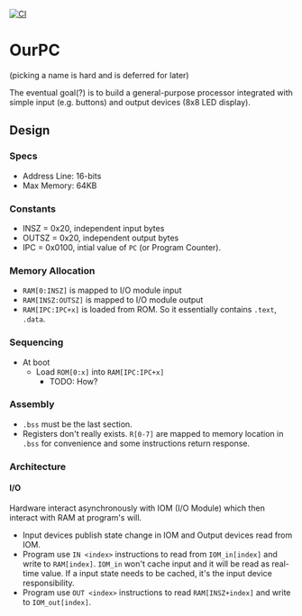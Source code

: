 [![CI](https://github.com/scopeInfinity/OurPC/actions/workflows/ci.yml/badge.svg)](https://github.com/scopeInfinity/OurPC/actions/workflows/ci.yml)

# OurPC
(picking a name is hard and is deferred for later)

The eventual goal(?) is to build a general-purpose processor integrated with simple input (e.g. buttons) and output devices (8x8 LED display).

## Design

### Specs

* Address Line: 16-bits
* Max Memory: 64KB

### Constants

* INSZ = 0x20, independent input bytes
* OUTSZ = 0x20, independent output bytes
* IPC = 0x0100, intial value of `PC` (or Program Counter).

### Memory Allocation

* `RAM[0:INSZ]` is mapped to I/O module input
* `RAM[INSZ:OUTSZ]` is mapped to I/O module output
* `RAM[IPC:IPC+x]` is loaded from ROM. So it essentially contains `.text`, `.data`.

### Sequencing


* At boot
  * Load `ROM[0:x]` into `RAM[IPC:IPC+x]`
    * TODO: How?

### Assembly

* `.bss` must be the last section.
* Registers don't really exists. `R[0-7]` are mapped to memory location in `.bss` for convenience and some instructions return response.

### Architecture

#### I/O

Hardware interact asynchronously with IOM (I/O Module) which then interact with RAM at program's will.

* Input devices publish state change in IOM and Output devices read from IOM.
* Program use `IN <index>` instructions to read from `IOM_in[index]` and write to `RAM[index]`. `IOM_in` won't cache input and it will be read as real-time value. If a input state needs to be cached, it's the input device responsibility.
* Program use `OUT <index>` instructions to read `RAM[INSZ+index]` and write to `IOM_out[index]`.


